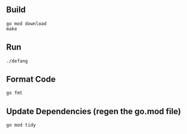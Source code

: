 
## Build
```
go mod download
make
```

## Run
```
./defang
```

## Format Code
```
go fmt
```

## Update Dependencies (regen the go.mod file)
```
go mod tidy
```
